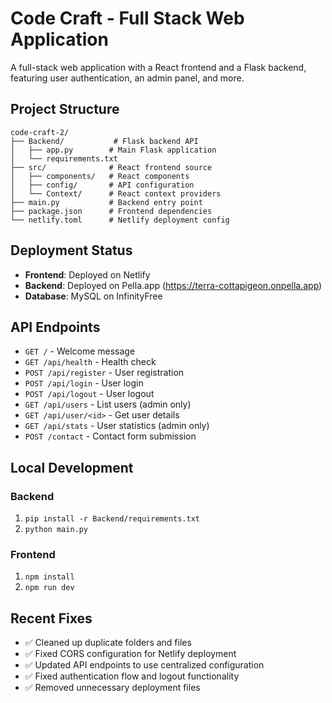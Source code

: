 # Code Craft - Full Stack Web Application

A full-stack web application with a React frontend and a Flask backend, featuring user authentication, an admin panel, and more.

## Project Structure

```
code-craft-2/
├── Backend/           # Flask backend API
│   ├── app.py        # Main Flask application
│   └── requirements.txt
├── src/              # React frontend source
│   ├── components/   # React components
│   ├── config/       # API configuration
│   └── Context/      # React context providers
├── main.py           # Backend entry point
├── package.json      # Frontend dependencies
└── netlify.toml      # Netlify deployment config
```

## Deployment Status

- **Frontend**: Deployed on Netlify
- **Backend**: Deployed on Pella.app (https://terra-cottapigeon.onpella.app)
- **Database**: MySQL on InfinityFree

## API Endpoints

- `GET /` - Welcome message
- `GET /api/health` - Health check
- `POST /api/register` - User registration
- `POST /api/login` - User login
- `POST /api/logout` - User logout
- `GET /api/users` - List users (admin only)
- `GET /api/user/<id>` - Get user details
- `GET /api/stats` - User statistics (admin only)
- `POST /contact` - Contact form submission

## Local Development

### Backend
1. `pip install -r Backend/requirements.txt`
2. `python main.py`

### Frontend
1. `npm install`
2. `npm run dev`

## Recent Fixes

- ✅ Cleaned up duplicate folders and files
- ✅ Fixed CORS configuration for Netlify deployment
- ✅ Updated API endpoints to use centralized configuration
- ✅ Fixed authentication flow and logout functionality
- ✅ Removed unnecessary deployment files
